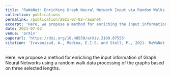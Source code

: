 ```yaml
---
title: "RaWaNet: Enriching Graph Neural Network Input via Random Walks on Graphs"
collection: publications
permalink: /publication/2021-07-02-rawanet
excerpt: 'Here, we propose a method for enriching the input information of Graph Neural Networks using a random walk data processing of the graphs based on three selected lengths.'
date: 2021-07-02
venue: 'arXiv'
paperurl: 'https://doi.org/10.48550/arXiv.2109.07555'
citation: 'Iravanizad, A., Medina, E.I.S. and Stoll, M., 2021. RaWaNet: Enriching Graph Neural Network Input via Random Walks on Graphs. arXiv preprint arXiv:2109.07555.'
---
```


Here, we propose a method for enriching the input information of Graph Neural Networks using a random walk data processing of the graphs based on three selected lengths.
